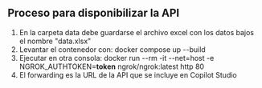 ## Proceso para disponibilizar la API

1. En la carpeta data debe guardarse el archivo excel con los datos bajos el nombre "data.xlsx"
2. Levantar el contenedor con: docker compose up --build
3. Ejecutar en otra consola:
    docker run --rm -it --net=host -e NGROK_AUTHTOKEN=**token** ngrok/ngrok:latest http 80
4. El forwarding es la URL de la API que se incluye en Copilot Studio
